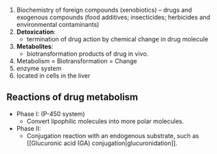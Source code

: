 1. Biochemistry of foreign compounds (xenobiotics) – drugs and exogenous compounds (food additives; insecticides; herbicides and environmental contaminants)​
2. **Detoxication**: 
	- termination of drug action by chemical change in drug molecule​
3. **Metabolites**: 
	- biotransformation products of drug in vivo.
4. Metabolism = Biotransformation = Change​
5. enzyme system
6. located in cells in the liver
## Reactions of drug metabolism
- Phase I: (P-450 system)
	- Convert lipophilic molecules into more polar molecules.
- Phase II:
	- Conjugation reaction with an endogenous substrate, such as [[Glucuronic acid (GA) conjugation|glucuronidation]].